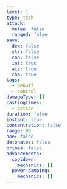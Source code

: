 ```yaml
---
level: 1
type: tech
attack:
  melee: false
  ranged: false
save:
  dex: false
  str: false
  con: false
  int: true
  wis: true
  cha: true
tags:
  - debuff
  - control
damageType: []
castingTimes:
  - action
duration: false
instant: true
concentration: false
range: 90
aoe: false
detonates: false
primes: false
advancements:
  cooldown:
    mechanics: []
  power-damping:
    mechanics: []
---
```

